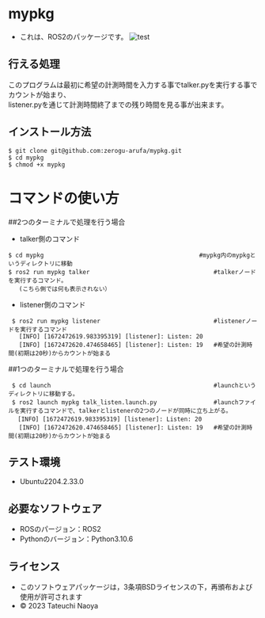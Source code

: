 # mypkg
* これは、ROS2のパッケージです。
![test](https://github.com/zerogu-arufa/mypkg/actions/workflows/test.yml/badge.svg)

## 行える処理
このプログラムは最初に希望の計測時間を入力する事でtalker.pyを実行する事でカウントが始まり、<br/>
listener.pyを通じて計測時間終了までの残り時間を見る事が出来ます。
## インストール方法
```
$ git clone git@github.com:zerogu-arufa/mypkg.git
$ cd mypkg
$ chmod +x mypkg
```
# コマンドの使い方
##2つのターミナルで処理を行う場合
* talker側のコマンド
```
$ cd mypkg　　　　　　　　　　　　                        #mypkg内のmypkgというディレクトリに移動
$ ros2 run mypkg talker                                   #talkerノードを実行するコマンド。
   (こちら側では何も表示されない）
```
* listener側のコマンド
```
 $ ros2 run mypkg listener                                #listenerノードを実行するコマンド
   [INFO] [1672472619.983395319] [listener]: Listen: 20
   [INFO] [1672472620.474658465] [listener]: Listen: 19   #希望の計測時間(初期は20秒)からカウントが始まる
```
##1つのターミナルで処理を行う場合
```
 $ cd launch                                              #launchというディレクトリに移動する。
 $ ros2 launch mypkg talk_listen.launch.py                #launchファイルを実行するコマンドで、talkerとlistenerの2つのノードが同時に立ち上がる。   
　 [INFO] [1672472619.983395319] [listener]: Listen: 20
   [INFO] [1672472620.474658465] [listener]: Listen: 19   #希望の計測時間(初期は20秒)からカウントが始まる
```
## テスト環境
* Ubuntu2204.2.33.0

## 必要なソフトウェア
* ROSのパージョン：ROS2
* Pythonのバージョン：Python3.10.6

## ライセンス
* このソフトウェアパッケージは，3条項BSDライセンスの下，再頒布および使用が許可されます
* © 2023 Tateuchi Naoya
